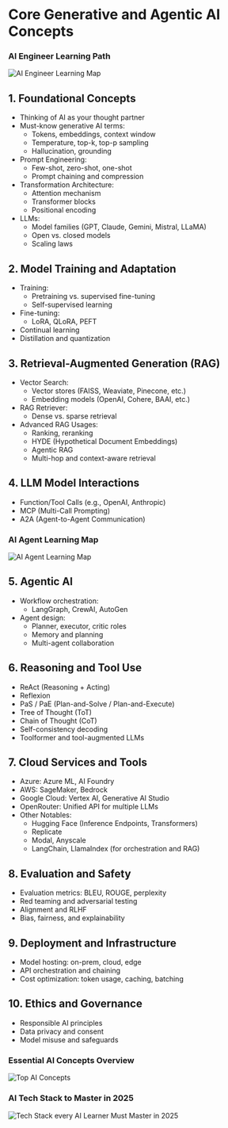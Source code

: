# Core Generative and Agentic AI Concepts

### AI Engineer Learning Path
![AI Engineer Learning Map](diagrams/learning/Learning%20Map%20-%20AI%20Engineer.png)

## 1. Foundational Concepts
- Thinking of AI as your thought partner
- Must-know generative AI terms:
  - Tokens, embeddings, context window
  - Temperature, top-k, top-p sampling
  - Hallucination, grounding
- Prompt Engineering:
  - Few-shot, zero-shot, one-shot
  - Prompt chaining and compression
- Transformation Architecture:
  - Attention mechanism
  - Transformer blocks
  - Positional encoding
- LLMs:
  - Model families (GPT, Claude, Gemini, Mistral, LLaMA)
  - Open vs. closed models
  - Scaling laws

## 2. Model Training and Adaptation
- Training:
  - Pretraining vs. supervised fine-tuning
  - Self-supervised learning
- Fine-tuning:
  - LoRA, QLoRA, PEFT
- Continual learning
- Distillation and quantization

## 3. Retrieval-Augmented Generation (RAG)
- Vector Search:
  - Vector stores (FAISS, Weaviate, Pinecone, etc.)
  - Embedding models (OpenAI, Cohere, BAAI, etc.)
- RAG Retriever:
  - Dense vs. sparse retrieval
- Advanced RAG Usages:
  - Ranking, reranking
  - HYDE (Hypothetical Document Embeddings)
  - Agentic RAG
  - Multi-hop and context-aware retrieval

## 4. LLM Model Interactions
- Function/Tool Calls (e.g., OpenAI, Anthropic)
- MCP (Multi-Call Prompting)
- A2A (Agent-to-Agent Communication)

### AI Agent Learning Map
![AI Agent Learning Map](diagrams/learning/Learning%20Map%20-%20AI%20Agent.png)

## 5. Agentic AI
- Workflow orchestration:
  - LangGraph, CrewAI, AutoGen
- Agent design:
  - Planner, executor, critic roles
  - Memory and planning
  - Multi-agent collaboration

## 6. Reasoning and Tool Use
- ReAct (Reasoning + Acting)
- Reflexion
- PaS / PaE (Plan-and-Solve / Plan-and-Execute)
- Tree of Thought (ToT)
- Chain of Thought (CoT)
- Self-consistency decoding
- Toolformer and tool-augmented LLMs

## 7. Cloud Services and Tools
- Azure: Azure ML, AI Foundry
- AWS: SageMaker, Bedrock
- Google Cloud: Vertex AI, Generative AI Studio
- OpenRouter: Unified API for multiple LLMs
- Other Notables:
  - Hugging Face (Inference Endpoints, Transformers)
  - Replicate
  - Modal, Anyscale
  - LangChain, LlamaIndex (for orchestration and RAG)

## 8. Evaluation and Safety
- Evaluation metrics: BLEU, ROUGE, perplexity
- Red teaming and adversarial testing
- Alignment and RLHF
- Bias, fairness, and explainability

## 9. Deployment and Infrastructure
- Model hosting: on-prem, cloud, edge
- API orchestration and chaining
- Cost optimization: token usage, caching, batching

## 10. Ethics and Governance
- Responsible AI principles
- Data privacy and consent
- Model misuse and safeguards


### Essential AI Concepts Overview
![Top AI Concepts](diagrams/learning/Learning%20Map%20-%20Top%20AI%20Concepts.png)

### AI Tech Stack to Master in 2025
![Tech Stack every AI Learner Must Master in 2025](diagrams/learning/Learning%20-%20tech%20stack.png)


